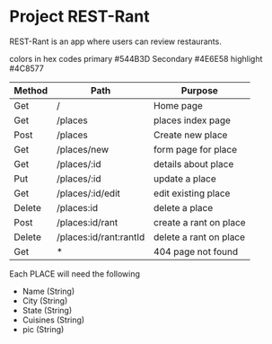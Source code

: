 # Project REST-Rant

REST-Rant is an app where users can review restaurants.

colors in hex codes
primary #544B3D
Secondary #4E6E58
highlight #4C8577

|Method  |Path                  |        Purpose       |
|--------|----------------------|----------------------|
|Get     |/                     | Home page            |
|Get     |/places               |places index page     |
|Post    |/places               | Create new place     |
|Get     |/places/new           | form page for place  |
|Get     |/places/:id           | details about place  |
|Put     |/places/:id           | update a place       |
|Get     |/places/:id/edit      | edit existing place  |
|Delete  |/places:id            |  delete a place      |
|Post    |/places:id/rant       |create a rant on place|
|Delete  |/places:id/rant:rantId|delete a rant on place|
|Get     | *                    | 404 page not found   |


Each PLACE will need the following
 - Name       (String)
 - City       (String)
 - State      (String)
 - Cuisines   (String)
 - pic        (String)
